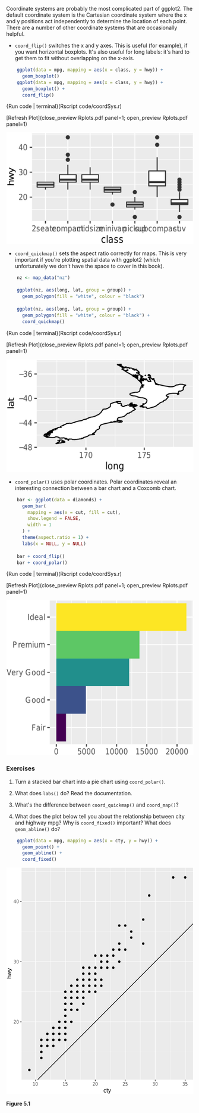 
Coordinate systems are probably the most complicated part of ggplot2. The default coordinate system is the Cartesian coordinate system where the x and y positions act independently to determine the location of each point. There are a number of other coordinate systems that are occasionally helpful.

*   `coord_flip()` switches the x and y axes. This is useful (for example),
    if you want horizontal boxplots. It's also useful for long labels: it's
    hard to get them to fit without overlapping on the x-axis.
    
    
```r
    ggplot(data = mpg, mapping = aes(x = class, y = hwy)) + 
      geom_boxplot()
    ggplot(data = mpg, mapping = aes(x = class, y = hwy)) + 
      geom_boxplot() +
      coord_flip()
```
    
{Run code | terminal}(Rscript code/coordSys.r)

[Refresh Plot](close_preview Rplots.pdf panel=1; open_preview Rplots.pdf panel=1)

![Figure 5.2](visualize_files/figure-latex/unnamed-chunk-45-1.jpg)

    

*   `coord_quickmap()` sets the aspect ratio correctly for maps. This is very
    important if you're plotting spatial data with ggplot2 (which unfortunately
    we don't have the space to cover in this book).

    
```r
    nz <- map_data("nz")
    
    ggplot(nz, aes(long, lat, group = group)) +
      geom_polygon(fill = "white", colour = "black")
    
    ggplot(nz, aes(long, lat, group = group)) +
      geom_polygon(fill = "white", colour = "black") +
      coord_quickmap()
```
{Run code | terminal}(Rscript code/coordSys.r)
 
[Refresh Plot](close_preview Rplots.pdf panel=1; open_preview Rplots.pdf panel=1)

![Figure 5.4](visualize_files/figure-latex/unnamed-chunk-46-1.jpg)

    
    

*   `coord_polar()` uses polar coordinates. Polar coordinates reveal an 
    interesting connection between a bar chart and a Coxcomb chart.
    
    
```r
    bar <- ggplot(data = diamonds) + 
      geom_bar(
        mapping = aes(x = cut, fill = cut), 
        show.legend = FALSE,
        width = 1
      ) + 
      theme(aspect.ratio = 1) +
      labs(x = NULL, y = NULL)
    
    bar + coord_flip()
    bar + coord_polar()
```
{Run code | terminal}(Rscript code/coordSys.r)
 
[Refresh Plot](close_preview Rplots.pdf panel=1; open_preview Rplots.pdf panel=1)

![Figure 5.6](visualize_files/figure-latex/unnamed-chunk-47-1.jpg)

    
    

### Exercises

1.  Turn a stacked bar chart into a pie chart using `coord_polar()`.

1.  What does `labs()` do? Read the documentation.

1.  What's the difference between `coord_quickmap()` and `coord_map()`?

1.  What does the plot below tell you about the relationship between city
    and highway mpg? Why is `coord_fixed()` important? What does 
    `geom_abline()` do?
    
    
```r
    ggplot(data = mpg, mapping = aes(x = cty, y = hwy)) +
      geom_point() + 
      geom_abline() +
      coord_fixed()
```
    
    
    
![Figure 5.1](visualize_files/figure-latex/unnamed-chunk-48-1.jpg)

**Figure 5.1**

